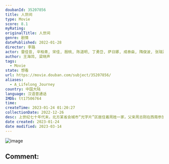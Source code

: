 ```yaml
---
doubanId: 35207856
title: 人世间
type: Movie
score: 8.1
myRating: 
originalTitle: 人世间
genre: 剧情
datePublished: 2022-01-28
director: 李路
actor: 雷佳音, 辛柏青, 宋佳, 殷桃, 陈道明, 丁勇岱, 萨日娜, 成泰燊, 隋俊波, 张瑞涵, 宋楚炎, 王大奇, 王阳, 李建义, 宋春丽, 张凯丽, 于震, 冯雷, 白志迪, 黄小蕾, 胡连馨, 吴幸键, 梁晓声, 马少骅, 徐百慧, 韩昊霖, 陆毅, 胡静, 房子斌, 丁海峰, 宫宏佳, 孙之鸿, 王艺禅, 沈晓海, 潘斌龙, 苗驰, 赵小锐, 舒耀瑄, 刘晓晔, 徐小飒, 徐松子, 于越, 李光复, 苇青, 卞涛, 许文广, 徐敏, 王晴, 张继波, 洪浚嘉, 方悦乔, 可旭, 李学政, 白红标, 姜寒, 尹键, 李大强, 黄俊鹏, 胡连华, 任铭松, 朱彬予, 马凡丁, 葛子铭, 李卓钊, 郭紫铭, 李思博, 王菁华, 曹克难, 纪帅, 李威, 郭凯敏, 孙晶晶, 马京京, 马卫军, 杨猛, 程诚, 王志刚, 王建兵, 潘洋, 姜冠南, 曹苑, 冯筱童, 荣梓希, 代皓宇, 刘沛
author: 王海鸰, 梁晓声
tags:
  - Movie
state: 想看
url: https://movie.douban.com/subject/35207856/
aliases:
  - A_Lifelong_Journey
country: 中国大陆
language: 汉语普通话
IMDb: tt17506764
time: 
createTime: 2023-01-24 01:20:27
collectionDate: 2022-12-26
desc: 上世纪七十年代末，北方某省会城市“光字片”区居住着周姓一家，父亲周志刚在西南参加“大三线”建设，长子周秉义响应国家号召成为第一批下乡知青，长女周蓉追随诗人丈夫远赴贵州乡村，周家只留下小弟周秉昆与周母相...
date created: 2023-01-24
date modified: 2023-03-14
---
```


![image](p2867957830.jpg)

Comment:
---
